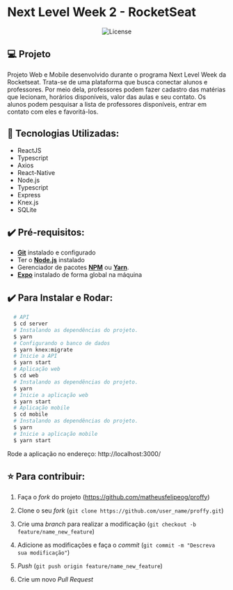 # Next Level Week 2 - RocketSeat

<p align="center">
  <img alt="License" src="./docs/NLW.gif">
</p>

## :computer: Projeto

Projeto Web e Mobile desenvolvido durante o programa Next Level Week da Rocketseat. Trata-se de uma plataforma que busca conectar alunos e professores. Por meio dela, professores podem fazer cadastro das matérias que lecionam, horários disponíveis, valor das aulas e seu contato. Os alunos podem pesquisar a lista de professores disponíveis, entrar em contato com eles e favoritá-los.

## :wrench: Tecnologias Utilizadas:

- ReactJS
- Typescript
- Axios
- React-Native
- Node.js
- Typescript
- Express
- Knex.js
- SQLite

## :heavy_check_mark: Pré-requisitos:

- **[Git](https://git-scm.com/)** instalado e configurado
- Ter o **[Node.js](https://nodejs.org/en/)** instalado
- Gerenciador de pacotes **[NPM](https://www.npmjs.com/)** ou **[Yarn](https://yarnpkg.com/)**.
- **[Expo](https://expo.io/)** instalado de forma global na máquina

## :heavy_check_mark: Para Instalar e Rodar:

```sh
  # API
  $ cd server
  # Instalando as dependências do projeto.
  $ yarn
  # Configurando o banco de dados
  $ yarn knex:migrate
  # Inicie a API
  $ yarn start
  # Aplicação web
  $ cd web
  # Instalando as dependências do projeto.
  $ yarn
  # Inicie a aplicação web
  $ yarn start
  # Aplicação mobile
  $ cd mobile
  # Instalando as dependências do projeto.
  $ yarn
  # Inicie a aplicação mobile
  $ yarn start
```

Rode a aplicação no endereço: http://localhost:3000/

## :star: Para contribuir:

1. Faça o _fork_ do projeto (<https://github.com/matheusfelipeog/proffy>)

2. Clone o seu _fork_ (`git clone https://github.com/user_name/proffy.git`)

3. Crie uma _branch_ para realizar a modificação (`git checkout -b feature/name_new_feature`)

4. Adicione as modificações e faça o _commit_ (`git commit -m "Descreva sua modificação"`)

5. _Push_ (`git push origin feature/name_new_feature`)

6. Crie um novo _Pull Request_
